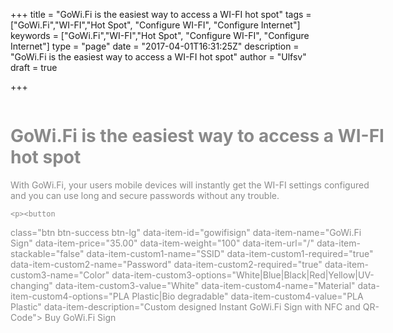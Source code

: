+++
title = "GoWi.Fi is the easiest way to access a WI-FI hot spot"
tags = ["GoWi.Fi","WI-FI","Hot Spot", "Configure WI-FI", "Configure Internet"]
keywords = ["GoWi.Fi","WI-FI","Hot Spot", "Configure WI-FI", "Configure Internet"]
type = "page"
date = "2017-04-01T16:31:25Z"
description = "GoWi.Fi is the easiest way to access a WI-FI hot spot"
author = "Ulfsv"
draft = true

+++
<div class="jumbotron" style="background-image: url('https://res.cloudinary.com/dtnahfj7l/v1491252940/y8qv8o48vhvm2hqwhepf') ;-webkit-background-size:cover;-moz-background-size:cover;-o-background-size:cover;background-size:cover;height:90vh;z-index:20;">
    <div class="container" style="width: 600px; float: left; opacity: 0.5;filter: alpha(opacity=50);">
        <h1>GoWi.Fi is the easiest way to access a WI-FI hot spot</h1>
    <p class="lead">
      With GoWi.Fi, your users mobile devices will instantly get the WI-FI settings configured and you can use long and secure passwords without any trouble.</p>

    <p><button
class="btn btn-success btn-lg"
    data-item-id="gowifisign"
    data-item-name="GoWi.Fi Sign"
    data-item-price="35.00"
    data-item-weight="100"
    data-item-url="/"
    data-item-stackable="false"
data-item-custom1-name="SSID"
    data-item-custom1-required="true"
data-item-custom2-name="Password"
    data-item-custom2-required="true"
data-item-custom3-name="Color"
data-item-custom3-options="White|Blue|Black|Red|Yellow|UV-changing"
    data-item-custom3-value="White"
data-item-custom4-name="Material"
data-item-custom4-options="PLA Plastic|Bio degradable"
    data-item-custom4-value="PLA Plastic"
    data-item-description="Custom designed Instant GoWi.Fi Sign with NFC and QR-Code">
        Buy GoWi.Fi Sign
</button>
    </p>
    </div>
</div>
